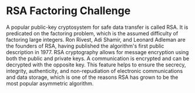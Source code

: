 # RSA Factoring Challenge
A popular public-key cryptosystem for safe data transfer is called RSA. It is predicated on the factoring problem, which is the assumed difficulty of factoring large integers. Ron Rivest, Adi Shamir, and Leonard Adleman are the founders of RSA, having published the algorithm's first public description in 1977.
RSA cryptography allows for message encryption using both the public and private keys. A communication is encrypted and can be decrypted with the opposite key. This feature helps to ensure the secrecy, integrity, authenticity, and non-repudiation of electronic communications and data storage, which is one of the reasons RSA has grown to be the most popular asymmetric algorithm.

